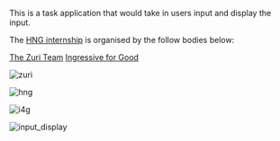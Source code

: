 This is a task application that would take in users input and display the input.

The [HNG internship](https://hng.tech) is organised by the follow bodies below:

[The Zuri Team](https://internship.zuri.team)
[Ingressive for Good](https://ingressive.org)

![zuri](https://user-images.githubusercontent.com/80979473/130098092-c39a097a-24a9-4cb9-b49d-c9a908cf9b0a.png)

![hng](https://user-images.githubusercontent.com/80979473/130097209-2c556bb0-ebd1-466f-8620-c6c106a6ab25.png)



![i4g](https://user-images.githubusercontent.com/80979473/130098027-7af4fb57-4c77-4e19-81e5-60a5f8de98cf.jpg)


![input_display](https://user-images.githubusercontent.com/80979473/130100260-693e7a51-6793-4970-8561-3af42c018c12.gif)